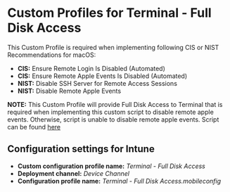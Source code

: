 # Custom Profiles for Terminal - Full Disk Access

This Custom Profile is required when implementing following CIS or NIST Recommendations for macOS:
- **CIS:** Ensure Remote Login Is Disabled (Automated)
- **CIS:** Ensure Remote Apple Events Is Disabled (Automated)
- **NIST:** Disable SSH Server for Remote Access Sessions
- **NIST:** Disable Remote Apple Events

**NOTE:** This Custom Profile will provide Full Disk Access to Terminal that is required when implementing this custom script to disable remote apple events. Otherwise, script is unable to disable remote apple events. Script can be found [here](https://github.com/microsoft/shell-intune-samples/tree/master/macOS/Config/Disable%20Remote%20Apple%20Events)

## Configuration settings for Intune
- **Custom configuration profile name:** *Terminal - Full Disk Access*
- **Deployment channel:** *Device Channel*
- **Configuration profile name:** *Terminal - Full Disk Access.mobileconfig*
